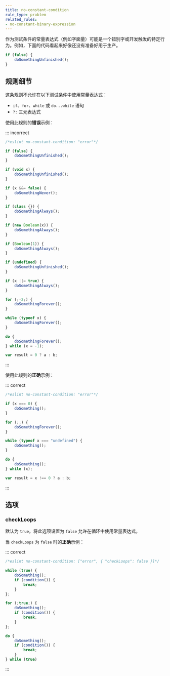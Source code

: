 ```yaml
---
title: no-constant-condition
rule_type: problem
related_rules:
- no-constant-binary-expression
---
```


作为测试条件的常量表达式（例如字面量）可能是一个错别字或开发触发的特定行为。例如，下面的代码看起来好像还没有准备好用于生产。

```js
if (false) {
    doSomethingUnfinished();
}
```

## 规则细节

这条规则不允许在以下测试条件中使用常量表达式：

* `if`、`for`、`while` 或 `do...while` 语句
* `?:` 三元表达式

使用此规则的**错误**示例：

::: incorrect

```js
/*eslint no-constant-condition: "error"*/

if (false) {
    doSomethingUnfinished();
}

if (void x) {
    doSomethingUnfinished();
}

if (x &&= false) {
    doSomethingNever();
}

if (class {}) {
    doSomethingAlways();
}

if (new Boolean(x)) {
    doSomethingAlways();
}

if (Boolean(1)) {
    doSomethingAlways();
}

if (undefined) {
    doSomethingUnfinished();
}

if (x ||= true) {
    doSomethingAlways();
}

for (;-2;) {
    doSomethingForever();
}

while (typeof x) {
    doSomethingForever();
}

do {
    doSomethingForever();
} while (x = -1);

var result = 0 ? a : b;
```

:::

使用此规则的**正确**示例：

::: correct

```js
/*eslint no-constant-condition: "error"*/

if (x === 0) {
    doSomething();
}

for (;;) {
    doSomethingForever();
}

while (typeof x === "undefined") {
    doSomething();
}

do {
    doSomething();
} while (x);

var result = x !== 0 ? a : b;
```

:::

## 选项

### checkLoops

默认为 `true`。将此选项设置为 `false` 允许在循环中使用常量表达式。

当 `checkLoops` 为 `false` 时的**正确**示例：

::: correct

```js
/*eslint no-constant-condition: ["error", { "checkLoops": false }]*/

while (true) {
    doSomething();
    if (condition()) {
        break;
    }
};

for (;true;) {
    doSomething();
    if (condition()) {
        break;
    }
};

do {
    doSomething();
    if (condition()) {
        break;
    }
} while (true)
```

:::
